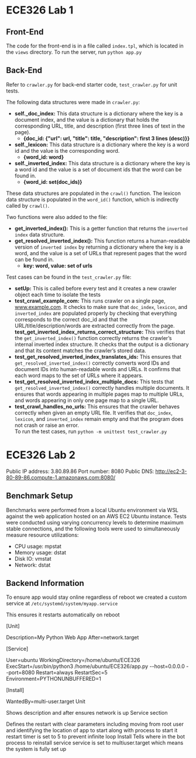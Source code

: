 # ECE326 Lab 1

## Front-End
The code for the front-end is in a file called `index.tpl`, which is located in the `views` directory. To run the server, run `python app.py`

## Back-End
Refer to `crawler.py` for back-end starter code, `test_crawler.py` for unit tests.

The following data structures were made in `crawler.py`:
* **self._doc_index:** This data structure is a dictionary where the key is a document index, and the value is a dictionary that holds the corresponding URL, title, and description (first three lines of text in the page).
  * __{doc_id: {"url": url, "title": title, "description": first 3 lines (desc)}}__
* **self._lexicon:** This data structure is a dictionary where the key is a word id and the value is the corresponding word.
  * __{word_id: word}__
* **self._inverted_index:** This data structure is a dictionary where the key is a word id and the value is a set of document ids that the word can be found in.
  * __{word_id: set(doc_ids)}__
 
These data structures are populated in the `crawl()` function. The lexicon data structure is populated in the `word_id()` function, which is indirectly called by `crawl()`. 

Two functions were also added to the file:
* __get_inverted_index():__ This is a getter function that returns the `inverted index` data structure.
* __get_resolved_inverted_index():__ This function returns a human-readable version of `inverted index` by returning a dictionary where the key is a word, and the value is a set of URLs that represent pages that the word can be found in.
  * __key: word, value: set of urls__

Test cases can be found in the `test_crawler.py` file:
* __setUp:__ This is called before every test and it creates a new crawler object each time to isolate the tests
* __test_crawl_example_com:__ This runs crawler on a single page, www.example.com. It checks to make sure that `doc_index`, `lexicon`, and `inverted_index` are populated properly by checking that everything corresponds to the correct doc_id and that the URL/title/description/words are extracted correctly from the page.
 __test_get_inverted_index_returns_correct_structure:__ This verifies that the `get_inverted_index()` function correctly returns the crawler’s internal inverted index structure. It checks that the output is a dictionary and that its content matches the crawler’s stored data.  
* __test_get_resolved_inverted_index_translates_ids:__ This ensures that `get_resolved_inverted_index()` correctly converts word IDs and document IDs into human-readable words and URLs. It confirms that each word maps to the set of URLs where it appears.  
* __test_get_resolved_inverted_index_multiple_docs:__ This tests that `get_resolved_inverted_index()` correctly handles multiple documents. It ensures that words appearing in multiple pages map to multiple URLs, and words appearing in only one page map to a single URL.  
* __test_crawl_handles_no_urls:__ This ensures that the crawler behaves correctly when given an empty URL file. It verifies that `doc_index`, `lexicon`, and `inverted_index` remain empty and that the program does not crash or raise an error.  
To run the test cases, run `python -m unittest test_crawler.py`

# ECE326 Lab 2
Public IP address: 3.80.89.86
Port number: 8080
Public DNS: http://ec2-3-80-89-86.compute-1.amazonaws.com:8080/

## Benchmark Setup
Benchmarks were performed from a local Ubuntu environment via WSL against the web application hosted on an AWS EC2 Ubuntu instance. Tests were conducted using varying concurrency levels to determine maximum stable connections, and the following tools were used to simultaneously measure resource utilizations:
- CPU usage: mpstat
- Memory usage: dstat
- Disk IO: vmstat
- Network: dstat

## Backend Information
To ensure app would stay online regardless of reboot we created a custom service at `/etc/systemd/system/myapp.service`

This ensures it restarts automatically on reboot

[Unit]

Description=My Python Web App
After=network.target

[Service]

User=ubuntu
WorkingDirectory=/home/ubuntu/ECE326
ExecStart=/usr/bin/python3 /home/ubuntu/ECE326/app.py --host=0.0.0.0 --port=8080
Restart=always
RestartSec=5
Environment=PYTHONUNBUFFERED=1

[Install]

WantedBy=multi-user.target
Unit

Shows description and after ensures network is up
Service section

Defines the restart with clear parameters including moving from root user and identifying the location of app to start along with process to start it restart timer is set to 5 to prevent infinite loop 
Install
Tells where in the bot process to reinstall service service is set to multiuser.target which means the system is fully set up
